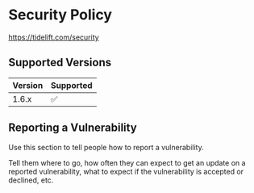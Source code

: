 # Security Policy

https://tidelift.com/security


## Supported Versions


| Version | Supported          |
| ------- | ------------------ |
| 1.6.x   | :white_check_mark: |
             

## Reporting a Vulnerability

Use this section to tell people how to report a vulnerability.

Tell them where to go, how often they can expect to get an update on a
reported vulnerability, what to expect if the vulnerability is accepted or
declined, etc.



